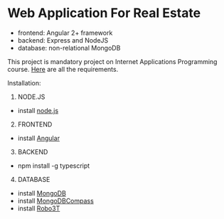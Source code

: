 # Web Application For Real Estate

- frontend: Angular 2+ framework 
- backend: Express and NodeJS 
- database: non-relational MongoDB 

This project is mandatory project on Internet Applications Programming course.
[Here](https://github.com/jelenabakicc/Web-Application-For-Real-Estate/blob/main/IR3PIA_2020_2021_projekat_jun-jul.pdf) are all the requirements.

Installation:

1. NODE.JS
- install [node.js](https://nodejs.org/en/) 
2. FRONTEND
- install [Angular](https://angular.io/) 
3. BACKEND
- npm install -g typescript

4. DATABASE
- install [MongoDB](https://www.mongodb.com/docs/)
- install [MongoDBCompass](https://www.mongodb.com/products/compass)
- install [Robo3T](https://robomongo.org/)





 

